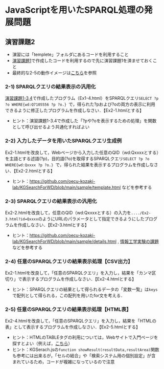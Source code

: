 # JavaScriptを用いたSPARQL処理の発展問題
## 演習課題2 
- 演習には「templete」フォルダにあるコードを利用すること 
- [演習課題1](https://github.com/oecu-kozaki-lab/JS-SPARQL-Exercise/blob/main/JS-SPARQL-Basic.md)で作成したコードを利用するので先に演習課題1を済ませておくこと 
- 最終的な2-5の動作イメージは[こちら](https://oecu-kozaki-lab.github.io/JS-SPARQL-Exercise/Ex2-5.html)を参照 

### 2-1) SPARQLクエリの結果表示の汎用化 
[演習課題1-3,4](https://github.com/oecu-kozaki-lab/JS-SPARQL-Exercise/blob/main/JS-SPARQL-Basic.md#1-3-%E7%B5%90%E6%9E%9C%E3%81%AE%E3%83%AA%E3%83%B3%E3%82%AF%E5%87%A6%E7%90%86)で作成したプログラム（Ex1-4.html）をSPARQLクエリ`SELECT ?p ?o WHERE{wd:Q7105556 ?p ?o.} `で，得られた?pおよび?oの両方の表示に利用できるように修正したプログラムを作成しなさい．【Ex2-1.htmlとする】
- ヒント：演習課題1-3.4で作成した「?pや?oを表示するための処理」を関数として呼び出せるよう共通化すればよい
  
### 2-2) 入力したデータを用いたSPARQLクエリ生成例 
Ex2-1.htmlを改良して，Webページから入力した任意のQID（wd:Qxxxxとする）を主語とする述語(?p)，目的語(?o)を取得するSPARQLクエリ`SELECT ?p ?o WHERE{wd:Qxxxx ?p ?o.} `で，得られた結果を表示するプログラムを作成しなさい．【Ex2-2.htmlとする】
- ヒント：https://github.com/oecu-kozaki-lab/KGSearchForWD/blob/main/sample/template.html などを参考する

### 2-3) SPARQLクエリの結果表示の汎用化 
Ex2-2.htmlを改良して，任意のQID（wd:Qxxxxとする）の入力を`..../Ex2-3.html?id=Qxxxx`のようにURLのパラメータとして指定できるようにしたプログラムを作成しなさい．【Ex2-3.htmlとする】
- ヒント：https://github.com/oecu-kozaki-lab/KGSearchForWD/blob/main/sample/details.html , [情報工学実験の課題](https://drive.google.com/drive/u/0/folders/1XSfxHDPUPODmXQxbCXPLWyyTTWKQjguu)などを参考する

### 2-4) 任意のSPARQLクエリの結果表示処理【CSV出力】
Ex2-1.htmlを改良して，「任意のSPARQLクエリ」を入力し，結果を「カンマ区切り」で表示するプログラムを作成しなさい．【Ex2-4.htmlとする】
- ヒント：SPARQLクエリの結果として得られるデータの「変数一覧」は`keys`で配列として得られる，この配列を用いたfor文を考える．

### 2-5) 任意のSPARQLクエリの結果表示処理【HTML表】
Ex2-4.htmlを改良して，「任意のSPARQLクエリ」を入力し，結果を「HTMLの表」として表示するプログラムを作成しなさい．【Ex2-5.htmlとする】
- ヒント：HTMLのTABLEタグの利用については，Webサイトで入門ページを探すとよい（例えば，[こちら](https://webst8.com/blog/html-table/)）
- ヒント：KGSerach.jsの`function showResult(resultData,resultArea)`関数も参考には出来るが，「セルの結合」や「検索システム用の個別設定」が含まれているため，コードが複雑になっているので注意
  
